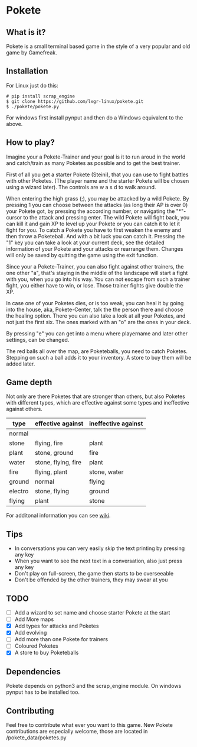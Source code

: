 # Pokete

## What is it?
Pokete is a small terminal based game in the style of a very popular and old game by Gamefreak.

## Installation
For Linux just do this:
```shell
# pip install scrap_engine
$ git clone https://github.com/lxgr-linux/pokete.git
$ ./pokete/pokete.py
```
For windows first install pynput and then do a Windows equivalent to the above.

## How to play?
Imagine your a Pokete-Trainer and your goal is it to run aroud in the world and catch/train as many Poketes as possible and to get the best trainer.

First of all you get a starter Pokete (Steini), that you can use to fight battles with other Poketes. (The player name and the starter Pokete will be chosen using a wizard later).
The controls are w a s d to walk around.

When entering the high grass (;), you may be attacked by a wild Pokete. By pressing 1 you can choose between the attacks (as long their AP is over 0) your Pokete got, by pressing the according number, or navigating the "*"-cursor to the attack and pressing enter. The wild Pokete will fight back, you can kill it and gain XP to level up your Pokete or you can catch it to let it fight for you. To catch a Pokete you have to first weaken the enemy and then throw a Poketeball. And with a bit luck you can catch it.
Pressing the "1" key you can take a look at your current deck, see the detailed information of your Pokete and your attacks or rearrange them.
Changes will only be saved by quitting the game using the exit function.

Since your a Pokete-Trainer, you can also fight against other trainers, the one other "a", that's staying in the middle of the landscape will start a fight with you, when you go into his way. You can not escape from such a trainer fight, you either have to win, or lose. Those trainer fights give double the XP.

In case one of your Poketes dies, or is too weak, you can heal it by going into the house, aka, Pokete-Center, talk the the person there and choose the healing option.
There you can also take a look at all your Poketes, and not just the first six. The ones marked with an "o" are the ones in your deck.

By pressing "e" you can get into a menu where playername and later other settings, can be changed.

The red balls all over the map, are Poketeballs, you need to catch Poketes. Stepping on such a ball adds it to your inventory. A store to buy them will be added later.

## Game depth
Not only are there Poketes that are stronger than others, but also Poketes with different types, which are effective against some types and ineffective against others.

type|effective against|ineffective against
---|---|---
normal| |
stone|flying, fire|plant
plant|stone, ground|fire
water|stone, flying, fire|plant
fire|flying, plant|stone, water
ground|normal|flying
electro|stone, flying|ground
flying|plant|stone

For additonal information you can see [wiki](wiki.md).

## Tips
- In conversations you can very easily skip the text printing by pressing any key
- When you want to see the next text in a conversation, also just press any key
- Don't play on full-screen, the game then starts to be overseeable
- Don't be offended by the other trainers, they may swear at you

## TODO
- [ ] Add a wizard to set name and choose starter Pokete at the start
- [ ] Add More maps
- [x] Add types for attacks and Poketes
- [x] Add evolving
- [ ] Add more than one Pokete for trainers
- [ ] Coloured Poketes
- [x] A store to buy Poketeballs

## Dependencies
Pokete depends on python3 and the scrap_engine module.
On windows pynput has to be installed too.

## Contributing
Feel free to contribute what ever you want to this game.
New Pokete contributions are especially welcome, those are located in /pokete_data/poketes.py
